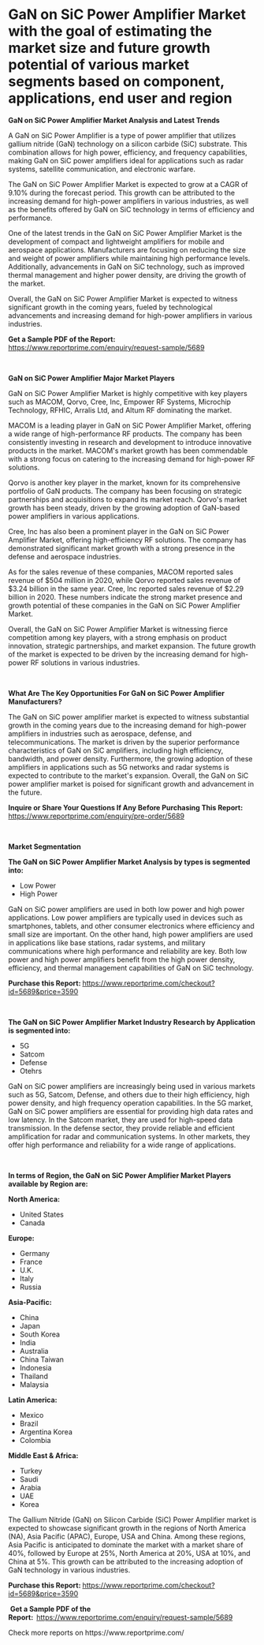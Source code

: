 <p><h1>GaN on SiC Power Amplifier Market with the goal of estimating the market size and future growth potential of various market segments based on component, applications, end user and region</h1></p><p><strong>GaN on SiC Power Amplifier Market Analysis and Latest Trends</strong></p>
<p><p>A GaN on SiC Power Amplifier is a type of power amplifier that utilizes gallium nitride (GaN) technology on a silicon carbide (SiC) substrate. This combination allows for high power, efficiency, and frequency capabilities, making GaN on SiC power amplifiers ideal for applications such as radar systems, satellite communication, and electronic warfare.</p><p>The GaN on SiC Power Amplifier Market is expected to grow at a CAGR of 9.10% during the forecast period. This growth can be attributed to the increasing demand for high-power amplifiers in various industries, as well as the benefits offered by GaN on SiC technology in terms of efficiency and performance.</p><p>One of the latest trends in the GaN on SiC Power Amplifier Market is the development of compact and lightweight amplifiers for mobile and aerospace applications. Manufacturers are focusing on reducing the size and weight of power amplifiers while maintaining high performance levels. Additionally, advancements in GaN on SiC technology, such as improved thermal management and higher power density, are driving the growth of the market.</p><p>Overall, the GaN on SiC Power Amplifier Market is expected to witness significant growth in the coming years, fueled by technological advancements and increasing demand for high-power amplifiers in various industries.</p></p>
<p><strong>Get a Sample PDF of the Report:&nbsp;</strong> <a href="https://www.reportprime.com/enquiry/request-sample/5689">https://www.reportprime.com/enquiry/request-sample/5689</a></p>
<p>&nbsp;</p>
<p><strong>GaN on SiC Power Amplifier Major Market Players</strong></p>
<p><p>GaN on SiC Power Amplifier Market is highly competitive with key players such as MACOM, Qorvo, Cree, Inc, Empower RF Systems, Microchip Technology, RFHIC, Arralis Ltd, and Altum RF dominating the market. </p><p>MACOM is a leading player in GaN on SiC Power Amplifier Market, offering a wide range of high-performance RF products. The company has been consistently investing in research and development to introduce innovative products in the market. MACOM's market growth has been commendable with a strong focus on catering to the increasing demand for high-power RF solutions.</p><p>Qorvo is another key player in the market, known for its comprehensive portfolio of GaN products. The company has been focusing on strategic partnerships and acquisitions to expand its market reach. Qorvo's market growth has been steady, driven by the growing adoption of GaN-based power amplifiers in various applications.</p><p>Cree, Inc has also been a prominent player in the GaN on SiC Power Amplifier Market, offering high-efficiency RF solutions. The company has demonstrated significant market growth with a strong presence in the defense and aerospace industries.</p><p>As for the sales revenue of these companies, MACOM reported sales revenue of $504 million in 2020, while Qorvo reported sales revenue of $3.24 billion in the same year. Cree, Inc reported sales revenue of $2.29 billion in 2020. These numbers indicate the strong market presence and growth potential of these companies in the GaN on SiC Power Amplifier Market.</p><p>Overall, the GaN on SiC Power Amplifier Market is witnessing fierce competition among key players, with a strong emphasis on product innovation, strategic partnerships, and market expansion. The future growth of the market is expected to be driven by the increasing demand for high-power RF solutions in various industries.</p></p>
<p>&nbsp;</p>
<p><strong>What Are The Key Opportunities For GaN on SiC Power Amplifier Manufacturers?</strong></p>
<p><p>The GaN on SiC power amplifier market is expected to witness substantial growth in the coming years due to the increasing demand for high-power amplifiers in industries such as aerospace, defense, and telecommunications. The market is driven by the superior performance characteristics of GaN on SiC amplifiers, including high efficiency, bandwidth, and power density. Furthermore, the growing adoption of these amplifiers in applications such as 5G networks and radar systems is expected to contribute to the market's expansion. Overall, the GaN on SiC power amplifier market is poised for significant growth and advancement in the future.</p></p>
<p><strong>Inquire or Share Your Questions If Any Before Purchasing This Report:</strong> <a href="https://www.reportprime.com/enquiry/pre-order/5689">https://www.reportprime.com/enquiry/pre-order/5689</a></p>
<p>&nbsp;</p>
<p><strong>Market Segmentation</strong></p>
<p><strong>The GaN on SiC Power Amplifier Market Analysis by types is segmented into:</strong></p>
<p><ul><li>Low Power</li><li>High Power</li></ul></p>
<p><p>GaN on SiC power amplifiers are used in both low power and high power applications. Low power amplifiers are typically used in devices such as smartphones, tablets, and other consumer electronics where efficiency and small size are important. On the other hand, high power amplifiers are used in applications like base stations, radar systems, and military communications where high performance and reliability are key. Both low power and high power amplifiers benefit from the high power density, efficiency, and thermal management capabilities of GaN on SiC technology.</p></p>
<p><strong>Purchase this Report:&nbsp;</strong><a href="https://www.reportprime.com/checkout?id=5689&price=3590">https://www.reportprime.com/checkout?id=5689&price=3590</a></p>
<p>&nbsp;</p>
<p><strong>The GaN on SiC Power Amplifier Market Industry Research by Application is segmented into:</strong></p>
<p><ul><li>5G</li><li>Satcom</li><li>Defense</li><li>Otehrs</li></ul></p>
<p><p>GaN on SiC power amplifiers are increasingly being used in various markets such as 5G, Satcom, Defense, and others due to their high efficiency, high power density, and high frequency operation capabilities. In the 5G market, GaN on SiC power amplifiers are essential for providing high data rates and low latency. In the Satcom market, they are used for high-speed data transmission. In the defense sector, they provide reliable and efficient amplification for radar and communication systems. In other markets, they offer high performance and reliability for a wide range of applications.</p></p>
<p>&nbsp;</p>
<p><strong>In terms of Region, the GaN on SiC Power Amplifier Market Players available by Region are:</strong></p>
<p>
    <p> <strong> North America: </strong>
        <ul>
            <li>United States</li>
            <li>Canada</li>
        </ul>
        </p> 
    <p> <strong> Europe: </strong>
        <ul>
            <li>Germany</li>
            <li>France</li>
            <li>U.K.</li>
            <li>Italy</li>
            <li>Russia</li>
        </ul>
        </p> 
    <p> <strong> Asia-Pacific: </strong>
        <ul>
            <li>China</li>
            <li>Japan</li>
            <li>South Korea</li>
            <li>India</li>
            <li>Australia</li>
            <li>China Taiwan</li>
            <li>Indonesia</li>
            <li>Thailand</li>
            <li>Malaysia</li>
        </ul>
        </p> 
    <p> <strong> Latin America: </strong>
        <ul>
            <li>Mexico</li>
            <li>Brazil</li>
            <li>Argentina Korea</li>
            <li>Colombia</li>
        </ul>
        </p> 
    <p> <strong> Middle East & Africa: </strong>
        <ul>
            <li>Turkey</li>
            <li>Saudi</li>
            <li>Arabia</li>
            <li>UAE</li>
            <li>Korea</li>
        </ul>
    </p>
    </p>
<p><p>The Gallium Nitride (GaN) on Silicon Carbide (SiC) Power Amplifier market is expected to showcase significant growth in the regions of North America (NA), Asia Pacific (APAC), Europe, USA and China. Among these regions, Asia Pacific is anticipated to dominate the market with a market share of 40%, followed by Europe at 25%, North America at 20%, USA at 10%, and China at 5%. This growth can be attributed to the increasing adoption of GaN technology in various industries.</p></p>
<p><strong>Purchase this Report: </strong><a href="https://www.reportprime.com/checkout?id=5689&price=3590">https://www.reportprime.com/checkout?id=5689&price=3590</a></p>
<p>&nbsp;<strong>Get a Sample PDF of the Report:&nbsp;&nbsp;</strong><a href="https://www.reportprime.com/enquiry/request-sample/5689">https://www.reportprime.com/enquiry/request-sample/5689</a></p>
<p><strong></strong></p>
<p>Check more reports on https://www.reportprime.com/</p>